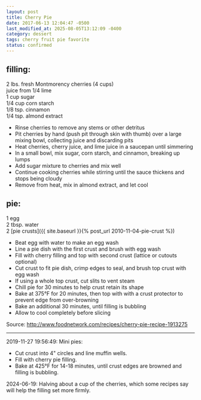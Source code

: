 ```yaml
---
layout: post
title: Cherry Pie
date: 2017-06-13 12:04:47 -0500
last_modified_at: 2025-08-05T13:12:09 -0400
category: dessert
tags: cherry fruit pie favorite
status: confirmed
---
```

## filling:

2 lbs. fresh Montmorency cherries (4 cups)  
juice from 1/4 lime  
1 cup sugar  
1/4 cup corn starch  
1/8 tsp. cinnamon  
1/4 tsp. almond extract  
* Rinse cherries to remove any stems or other detritus
* Pit cherries by hand (push pit through skin with thumb) over a large mixing bowl,
  collecting juice and discarding pits
* Heat cherries, cherry juice, and lime juice in a saucepan until simmering
* In a small bowl, mix sugar, corn starch, and cinnamon, breaking up lumps
* Add sugar mixture to cherries and mix well
* Continue cooking cherries while stirring until the sauce thickens and stops being
  cloudy
* Remove from heat, mix in almond extract, and let cool

## pie:

1 egg  
2 tbsp. water  
2 [pie crusts]({{ site.baseurl }}{% post_url 2010-11-04-pie-crust %})  
* Beat egg with water to make an egg wash
* Line a pie dish with the first crust and brush with egg wash
* Fill with cherry filling and top with second crust (lattice or cutouts optional)
* Cut crust to fit pie dish, crimp edges to seal, and brush top crust with egg wash
* If using a whole top crust, cut slits to vent steam
* Chill pie for 30 minutes to help crust retain its shape
* Bake at 375°F for 20 minutes, then top with with a crust protector to prevent
  edge from over-browning
* Bake an additional 30 minutes, until filling is bubbling
* Allow to cool completely before slicing

Source: <http://www.foodnetwork.com/recipes/cherry-pie-recipe-1913275>

---

2019-11-27 19:56:49: Mini pies:
* Cut crust into 4" circles and line muffin wells.
* Fill with cherry pie filling.
* Bake at 425°F for 14-18 minutes, until crust edges are browned and filling is bubbling.

2024-06-19: Halving about a cup of the cherries, which some recipes say will help
the filling set more firmly.
